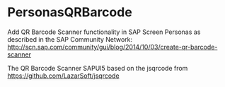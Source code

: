 PersonasQRBarcode
=================
Add QR Barcode Scanner functionality in SAP Screen Personas as described in the SAP Community Network:
http://scn.sap.com/community/gui/blog/2014/10/03/create-qr-barcode-scanner

The QR Barcode Scanner SAPUI5 based on the jsqrcode from
https://github.com/LazarSoft/jsqrcode
